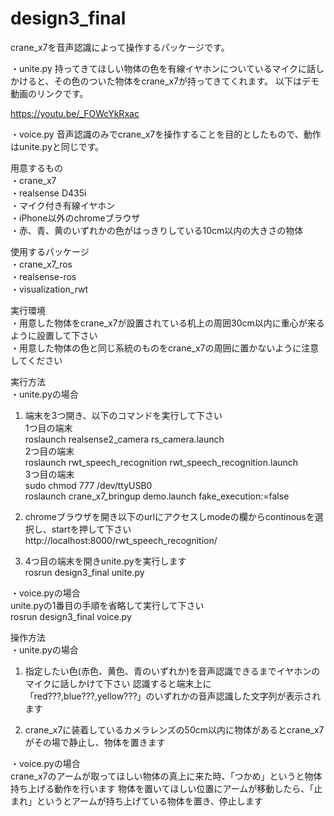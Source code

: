 # design3_final
crane_x7を音声認識によって操作するパッケージです。

・unite.py 
持ってきてほしい物体の色を有線イヤホンについているマイクに話しかけると、その色のついた物体をcrane_x7が持ってきてくれます。
以下はデモ動画のリンクです。

https://youtu.be/_FOWcYkRxac

・voice.py 
音声認識のみでcrane_x7を操作することを目的としたもので、動作はunite.pyと同じです。

用意するもの  
・crane_x7   
・realsense D435i  
・マイク付き有線イヤホン  
・iPhone以外のchromeブラウザ  
・赤、青、黄のいずれかの色がはっきりしている10cm以内の大きさの物体  

使用するパッケージ  
・crane_x7_ros  
・realsense-ros  
・visualization_rwt  

実行環境  
・用意した物体をcrane_x7が設置されている机上の周囲30cm以内に重心が来るように設置して下さい  
・用意した物体の色と同じ系統のものをcrane_x7の周囲に置かないように注意してください  

実行方法  
・unite.pyの場合  

1. 端末を3つ開き、以下のコマンドを実行して下さい  
1つ目の端末  
roslaunch realsense2_camera rs_camera.launch  
2つ目の端末  
roslaunch rwt_speech_recognition rwt_speech_recognition.launch  
3つ目の端末  
sudo chmod 777 /dev/ttyUSB0  
roslaunch crane_x7_bringup demo.launch fake_execution:=false  

2. chromeブラウザを開き以下のurlにアクセスしmodeの欄からcontinousを選択し、startを押して下さい  
http://localhost:8000/rwt_speech_recognition/  

3. 4つ目の端末を開きunite.pyを実行します  
rosrun design3_final unite.py  

・voice.pyの場合  
unite.pyの1番目の手順を省略して実行して下さい  
rosrun design3_final voice.py  

操作方法  
・unite.pyの場合  
1. 指定したい色(赤色、黄色、青のいずれか)を音声認識できるまでイヤホンのマイクに話しかけて下さい 認識すると端末上に「red???,blue???,yellow???」のいずれかの音声認識した文字列が表示されます  

2. crane_x7に装着しているカメラレンズの50cm以内に物体があるとcrane_x7がその場で静止し、物体を置きます  

・voice.pyの場合  
crane_x7のアームが取ってほしい物体の真上に来た時、「つかめ」というと物体持ち上げる動作を行います 物体を置いてほしい位置にアームが移動したら、「止まれ」というとアームが持ち上げている物体を置き、停止します  

